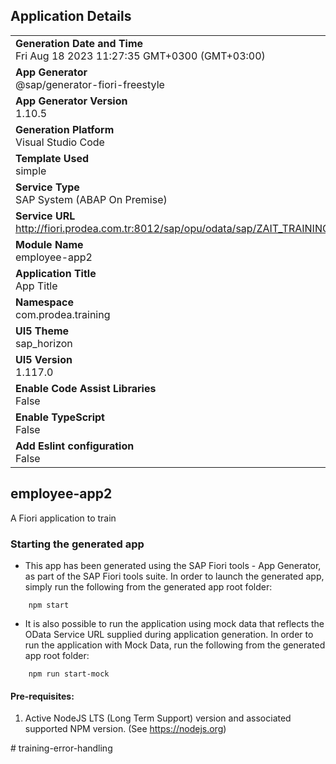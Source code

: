 ## Application Details
|               |
| ------------- |
|**Generation Date and Time**<br>Fri Aug 18 2023 11:27:35 GMT+0300 (GMT+03:00)|
|**App Generator**<br>@sap/generator-fiori-freestyle|
|**App Generator Version**<br>1.10.5|
|**Generation Platform**<br>Visual Studio Code|
|**Template Used**<br>simple|
|**Service Type**<br>SAP System (ABAP On Premise)|
|**Service URL**<br>http://fiori.prodea.com.tr:8012/sap/opu/odata/sap/ZAIT_TRAINING_SRV
|**Module Name**<br>employee-app2|
|**Application Title**<br>App Title|
|**Namespace**<br>com.prodea.training|
|**UI5 Theme**<br>sap_horizon|
|**UI5 Version**<br>1.117.0|
|**Enable Code Assist Libraries**<br>False|
|**Enable TypeScript**<br>False|
|**Add Eslint configuration**<br>False|

## employee-app2

A Fiori application to train

### Starting the generated app

-   This app has been generated using the SAP Fiori tools - App Generator, as part of the SAP Fiori tools suite.  In order to launch the generated app, simply run the following from the generated app root folder:

```
    npm start
```

- It is also possible to run the application using mock data that reflects the OData Service URL supplied during application generation.  In order to run the application with Mock Data, run the following from the generated app root folder:

```
    npm run start-mock
```

#### Pre-requisites:

1. Active NodeJS LTS (Long Term Support) version and associated supported NPM version.  (See https://nodejs.org)


#   t r a i n i n g - e r r o r - h a n d l i n g  
 